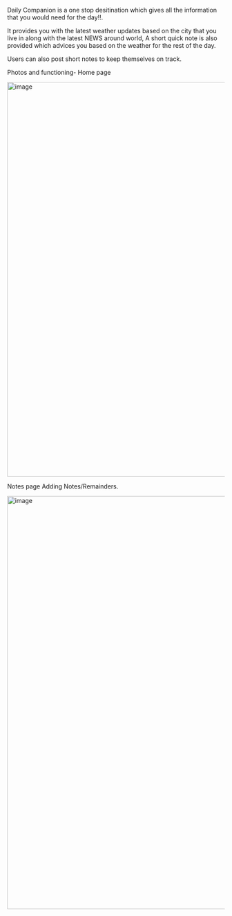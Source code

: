 Daily Companion is a one stop desitination which gives all the information that you would need for the day!!.

It provides you with the latest weather updates based on the city that you live in along with the latest NEWS around world,
A short quick note is also provided which advices you based on the weather for the rest of the day.

Users can also post short notes to keep themselves on track.



Photos and functioning-
Home page


  <img width="911" alt="image" src="https://user-images.githubusercontent.com/108605741/217944590-e28e169a-1a23-4711-ad12-b7fff971091f.png">

Notes page
  Adding Notes/Remainders.
  
  
  <img width="954" alt="image" src="https://user-images.githubusercontent.com/108605741/217944706-14551eac-8a07-4279-a0bb-18758c8dfce1.png">


